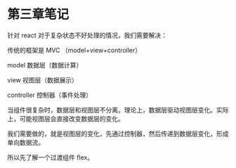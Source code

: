 # 第三章笔记

针对 react 对于复杂状态不好处理的情况，我们需要解决：

传统的框架是 MVC （model+view+controller） 

model 数据层（数据计算）

view 视图层（数据展示）

controller 控制器（事件处理）

当组件很复杂时，数据层和视图层不分离。理论上，数据层驱动视图层变化。实际上，可能视图层会直接改变数据层的变化。

我们需要做的，就是视图层的变化，先通过控制器，然后传递到数据层变化，形成单向数据流。

所以先了解一个过渡组件 flex。

